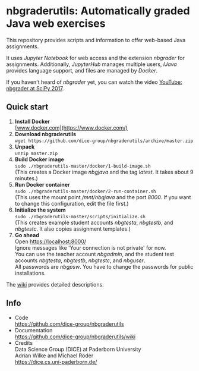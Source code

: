 # nbgraderutils: Automatically graded Java web exercises

This repository provides scripts and information to offer web-based Java assignments.

It uses *Jupyter Notebook* for web access and the extension *nbgrader* for assignments.
Additionally, *JupyterHub* manages multiple users, *IJava* provides language support, and files are managed by *Docker*.

If you haven't heard of *nbgrader* yet, you can watch the video [YouTube: nbgrader at SciPy 2017](https://www.youtube.com/watch?v=5WUm0QuJdFw).


## Quick start

1. **Install Docker**  
   [www.docker.com](https://www.docker.com/)
2. **Download nbgraderutils**  
   `wget https://github.com/dice-group/nbgraderutils/archive/master.zip`
3. **Unpack**  
   `unzip master.zip`
4. **Build Docker image**  
   `sudo ./nbgraderutils-master/docker/1-build-image.sh`  
   (This creates a Docker image *nbgjava* and the tag *latest*. It takes about 9 minutes.)
5. **Run Docker container**  
   `sudo ./nbgraderutils-master/docker/2-run-container.sh`  
   (This uses the mount point */mnt/nbgjava* and the port *8000*. If you want to change this configuration, edit the file first.)
6. **Initialize the system**  
  `sudo ./nbgraderutils-master/scripts/initialize.sh`  
   (This creates example student accounts *nbgtesta*, *nbgtestb*, and *nbgtestc*.
   It also copies assignment templates.)
7. **Go ahead**  
   Open [https://localhost:8000/](https://localhost:8000/)  
   Ignore messages like 'Your connection is not private' for now.  
   You can use the teacher account *nbgadmin*, and the student test accounts *nbgtesta*, *nbgtestb*, *nbgtestc*, and *nbguser*.  
   All passwords are *nbgpsw*. You have to change the passwords for public installations.

The [wiki](https://github.com/dice-group/nbgraderutils/wiki) provides detailed descriptions.


## Info

- Code  
  https://github.com/dice-group/nbgraderutils
- Documentation  
  https://github.com/dice-group/nbgraderutils/wiki
- Credits  
  Data Science Group (DICE) at Paderborn University  
  Adrian Wilke and Michael Röder  
  https://dice.cs.uni-paderborn.de/
